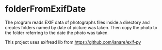 # folderFromExifDate
The program reads EXIF data of photographs files inside a directory and creates folders named by date of picture was taken. Then copy the photo to the folder referring to the date the photo was taken.

This project uses exifread lib from https://github.com/ianare/exif-py

